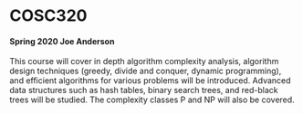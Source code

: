 # COSC320
#### Spring 2020 Joe Anderson
This course will cover in depth algorithm complexity analysis, algorithm design
techniques (greedy, divide and conquer, dynamic programming), and efficient algorithms for various problems
will be introduced. Advanced data structures such as hash tables, binary search trees, and red-black trees
will be studied. The complexity classes P and NP will also be covered.
